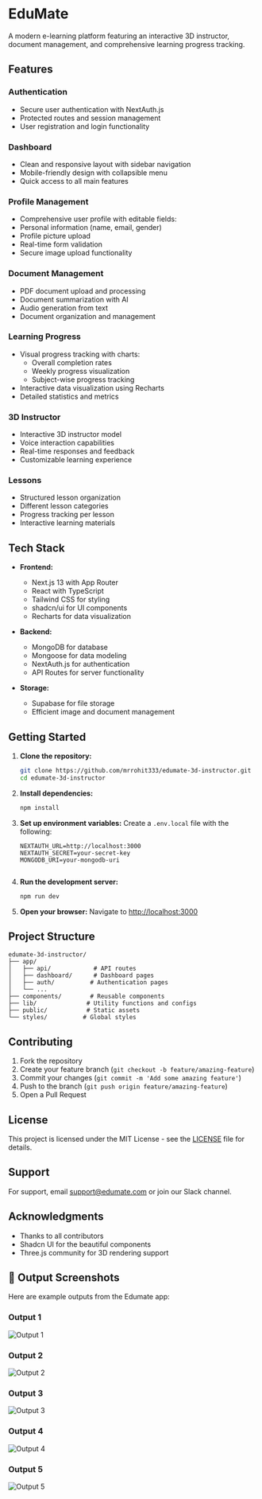 # EduMate

A modern e-learning platform featuring an interactive 3D instructor, document management, and comprehensive learning progress tracking.

## Features

### Authentication
- Secure user authentication with NextAuth.js
- Protected routes and session management
- User registration and login functionality

### Dashboard
- Clean and responsive layout with sidebar navigation
- Mobile-friendly design with collapsible menu
- Quick access to all main features

### Profile Management
- Comprehensive user profile with editable fields:
- Personal information (name, email, gender)
- Profile picture upload
- Real-time form validation
- Secure image upload functionality

### Document Management
- PDF document upload and processing
- Document summarization with AI
- Audio generation from text
- Document organization and management

### Learning Progress
- Visual progress tracking with charts:
  - Overall completion rates
  - Weekly progress visualization
  - Subject-wise progress tracking
- Interactive data visualization using Recharts
- Detailed statistics and metrics

### 3D Instructor
- Interactive 3D instructor model
- Voice interaction capabilities
- Real-time responses and feedback
- Customizable learning experience

### Lessons
- Structured lesson organization
- Different lesson categories
- Progress tracking per lesson
- Interactive learning materials

## Tech Stack

- **Frontend:**
  - Next.js 13 with App Router
  - React with TypeScript
  - Tailwind CSS for styling
  - shadcn/ui for UI components
  - Recharts for data visualization

- **Backend:**
  - MongoDB for database
  - Mongoose for data modeling
  - NextAuth.js for authentication
  - API Routes for server functionality

- **Storage:**
  - Supabase for file storage
  - Efficient image and document management

## Getting Started

1. **Clone the repository:**
   ```bash
   git clone https://github.com/mrrohit333/edumate-3d-instructor.git
   cd edumate-3d-instructor
   ```

2. **Install dependencies:**
   ```bash
   npm install
   ```

3. **Set up environment variables:**
   Create a `.env.local` file with the following:
   ```
   NEXTAUTH_URL=http://localhost:3000
   NEXTAUTH_SECRET=your-secret-key
   MONGODB_URI=your-mongodb-uri
  
   ```

4. **Run the development server:**
   ```bash
   npm run dev
   ```

5. **Open your browser:**
   Navigate to [http://localhost:3000](http://localhost:3000)

## Project Structure

```
edumate-3d-instructor/
├── app/
│   ├── api/            # API routes
│   ├── dashboard/      # Dashboard pages
│   ├── auth/          # Authentication pages
│   └── ...
├── components/        # Reusable components
├── lib/              # Utility functions and configs
├── public/           # Static assets
└── styles/          # Global styles
```

## Contributing

1. Fork the repository
2. Create your feature branch (`git checkout -b feature/amazing-feature`)
3. Commit your changes (`git commit -m 'Add some amazing feature'`)
4. Push to the branch (`git push origin feature/amazing-feature`)
5. Open a Pull Request

## License

This project is licensed under the MIT License - see the [LICENSE](LICENSE) file for details.

## Support

For support, email support@edumate.com or join our Slack channel.

## Acknowledgments

- Thanks to all contributors
- Shadcn UI for the beautiful components
- Three.js community for 3D rendering support 

## 📸 Output Screenshots

Here are example outputs from the Edumate app:

### Output 1
![Output 1](public\assets\output\output1.png)

### Output 2
![Output 2](public\assets\output\output2.png)

### Output 3
![Output 3](public\assets\output\output3.png)

### Output 4
![Output 4](public\assets\output\output4.png)

### Output 5
![Output 5](public\assets\output\output5.png)
